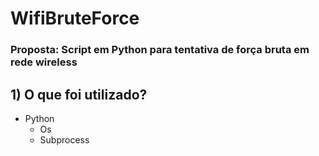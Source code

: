 # WifiBruteForce

### Proposta: Script em Python para tentativa de força bruta em rede wireless

## 1) O que foi utilizado?

- Python
  - Os
  - Subprocess

